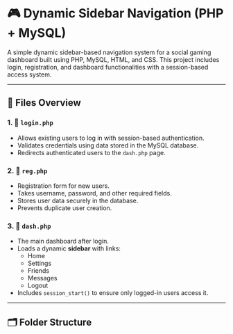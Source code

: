 # 🎮 Dynamic Sidebar Navigation (PHP + MySQL)

A simple dynamic sidebar-based navigation system for a social gaming dashboard built using PHP, MySQL, HTML, and CSS. This project includes login, registration, and dashboard functionalities with a session-based access system.

---

## 🧱 Files Overview

### 1. 🔐 `login.php`
- Allows existing users to log in with session-based authentication.
- Validates credentials using data stored in the MySQL database.
- Redirects authenticated users to the `dash.php` page.

### 2. 📝 `reg.php`
- Registration form for new users.
- Takes username, password, and other required fields.
- Stores user data securely in the database.
- Prevents duplicate user creation.

### 3. 🧭 `dash.php`
- The main dashboard after login.
- Loads a dynamic **sidebar** with links:
  - Home
  - Settings
  - Friends
  - Messages
  - Logout
- Includes `session_start()` to ensure only logged-in users access it.

---

## 🗂️ Folder Structure

